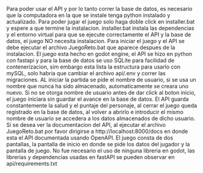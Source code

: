 Para poder usar el API y por lo tanto correr la base de datos, es necesario que la computadora en la que se instale tenga python instalado y actualizado.
Para poder jugar el juego solo haga doble click en installer.bat y espere a que termine la instalacion.
installer.bat instala las dependencias y el entorno virtual para que se ejecute correctamente el API y la base de datos, el juego NO necesita instalacion.
Para iniciar el juego y el API se debe ejecutar el archivo JuegoReto.bat que aparece despues de la instalacion.
El juego esta hecho en godot engine, el API se hizo en python con fastapi y para la base de datos se uso SQLite para facilidad de contenerizacion, sim embargo esta lista la estructura para usarlo con mySQL, solo habria que cambiar el archivo api/.env y correr las migraciones.
AL iniciar la partida se pide el nombre de usuario, si se usa un nombre que nunca ha sido almacenado, automaticamente se creara uno nuevo.
Si no se otorga nombre de usuario antes de dar click al boton inicio, el juego iniciara sin guardar el avance en la base de datos.
El API guarda constantemente la salud y el puntaje del personaje, al cerrar el juego queda registrado en la base de datos, al volver a abrirlo e introducir el mismo nombre de usuario se accedera a los datos almacenados de dicho usuario.
Si se desea ver la documentacion del API, al ejecutar el archivo JuegoReto.bat por favor dirigirse a http://localhost:8000/docs en donde esta el API documentada usando OpenAPI.
El juego consta de dos pantallas, la pantalla de inicio en donde se pide los datos del jugador y la pantalla de juego.
No fue necesario el uso de ninguna libreria en godot, las librerias y dependencias usadas en fastAPI se pueden observar en api/requirements.txt